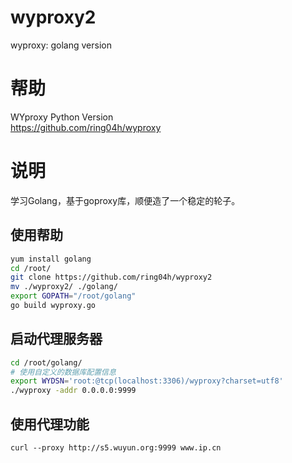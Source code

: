 # wyproxy2
wyproxy: golang version
   
# 帮助
WYproxy Python Version   
https://github.com/ring04h/wyproxy
   
# 说明
学习Golang，基于goproxy库，顺便造了一个稳定的轮子。

## 使用帮助

```bash
yum install golang
cd /root/
git clone https://github.com/ring04h/wyproxy2
mv ./wyproxy2/ ./golang/
export GOPATH="/root/golang"
go build wyproxy.go
```
   
## 启动代理服务器
```bash
cd /root/golang/
# 使用自定义的数据库配置信息
export WYDSN='root:@tcp(localhost:3306)/wyproxy?charset=utf8'
./wyproxy -addr 0.0.0.0:9999
```

## 使用代理功能
```
curl --proxy http://s5.wuyun.org:9999 www.ip.cn
```